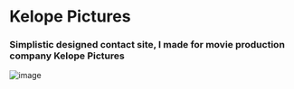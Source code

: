 # Kelope Pictures
### Simplistic designed contact site, I made for movie production company Kelope Pictures

![image](https://github.com/lauridsulso/kelope/assets/56149568/532068ee-dab2-4560-966b-f762c149fb36)

